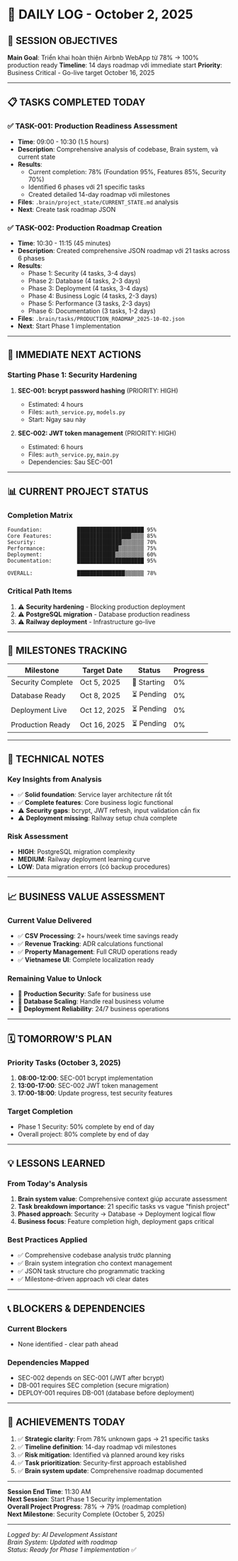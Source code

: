 # 📅 DAILY LOG - October 2, 2025

## 🎯 **SESSION OBJECTIVES**
**Main Goal**: Triển khai hoàn thiện Airbnb WebApp từ 78% → 100% production ready
**Timeline**: 14 days roadmap với immediate start
**Priority**: Business Critical - Go-live target October 16, 2025

---

## 📋 **TASKS COMPLETED TODAY**

### ✅ **TASK-001: Production Readiness Assessment** 
- **Time**: 09:00 - 10:30 (1.5 hours)
- **Description**: Comprehensive analysis of codebase, Brain system, và current state
- **Results**: 
  - Current completion: 78% (Foundation 95%, Features 85%, Security 70%)
  - Identified 6 phases với 21 specific tasks
  - Created detailed 14-day roadmap với milestones
- **Files**: `.brain/project_state/CURRENT_STATE.md` analysis
- **Next**: Create task roadmap JSON

### ✅ **TASK-002: Production Roadmap Creation**
- **Time**: 10:30 - 11:15 (45 minutes)  
- **Description**: Created comprehensive JSON roadmap với 21 tasks across 6 phases
- **Results**:
  - Phase 1: Security (4 tasks, 3-4 days)
  - Phase 2: Database (4 tasks, 2-3 days)
  - Phase 3: Deployment (4 tasks, 3-4 days)
  - Phase 4: Business Logic (4 tasks, 2-3 days)
  - Phase 5: Performance (3 tasks, 2-3 days)
  - Phase 6: Documentation (3 tasks, 1-2 days)
- **Files**: `.brain/tasks/PRODUCTION_ROADMAP_2025-10-02.json`
- **Next**: Start Phase 1 implementation

---

## 🚀 **IMMEDIATE NEXT ACTIONS**

### **Starting Phase 1: Security Hardening**

1. **SEC-001: bcrypt password hashing** (PRIORITY: HIGH)
   - Estimated: 4 hours
   - Files: `auth_service.py`, `models.py`
   - Start: Ngay sau này

2. **SEC-002: JWT token management** (PRIORITY: HIGH)  
   - Estimated: 6 hours
   - Files: `auth_service.py`, `main.py`
   - Dependencies: Sau SEC-001

---

## 📊 **CURRENT PROJECT STATUS**

### **Completion Matrix**
```
Foundation:           █████████████████████ 95%
Core Features:        █████████████████▒▒▒▒ 85%  
Security:             ██████████████▒▒▒▒▒▒▒ 70%
Performance:          █████████████▒▒▒▒▒▒▒▒ 75%
Deployment:           ████████████▒▒▒▒▒▒▒▒▒ 60%
Documentation:        █████████████████████ 95%

OVERALL:              ███████████████▒▒▒▒▒▒ 78%
```

### **Critical Path Items**
1. ⚠️ **Security hardening** - Blocking production deployment
2. ⚠️ **PostgreSQL migration** - Database production readiness  
3. ⚠️ **Railway deployment** - Infrastructure go-live

---

## 🎯 **MILESTONES TRACKING**

| Milestone | Target Date | Status | Progress |
|-----------|-------------|--------|----------|
| Security Complete | Oct 5, 2025 | 🔄 Starting | 0% |
| Database Ready | Oct 8, 2025 | ⏳ Pending | 0% |
| Deployment Live | Oct 12, 2025 | ⏳ Pending | 0% |
| Production Ready | Oct 16, 2025 | ⏳ Pending | 0% |

---

## 🔧 **TECHNICAL NOTES**

### **Key Insights from Analysis**
- ✅ **Solid foundation**: Service layer architecture rất tốt
- ✅ **Complete features**: Core business logic functional
- ⚠️ **Security gaps**: bcrypt, JWT refresh, input validation cần fix
- ⚠️ **Deployment missing**: Railway setup chưa complete

### **Risk Assessment**
- **HIGH**: PostgreSQL migration complexity
- **MEDIUM**: Railway deployment learning curve
- **LOW**: Data migration errors (có backup procedures)

---

## 📈 **BUSINESS VALUE ASSESSMENT**

### **Current Value Delivered**
- ✅ **CSV Processing**: 2+ hours/week time savings ready
- ✅ **Revenue Tracking**: ADR calculations functional
- ✅ **Property Management**: Full CRUD operations ready
- ✅ **Vietnamese UI**: Complete localization ready

### **Remaining Value to Unlock**
- 🎯 **Production Security**: Safe for business use
- 🎯 **Database Scaling**: Handle real business volume
- 🎯 **Deployment Reliability**: 24/7 business operations

---

## 🗓️ **TOMORROW'S PLAN**

### **Priority Tasks (October 3, 2025)**
1. **08:00-12:00**: SEC-001 bcrypt implementation
2. **13:00-17:00**: SEC-002 JWT token management  
3. **17:00-18:00**: Update progress, test security features

### **Target Completion**
- Phase 1 Security: 50% complete by end of day
- Overall project: 80% complete by end of day

---

## 💡 **LESSONS LEARNED**

### **From Today's Analysis**
1. **Brain system value**: Comprehensive context giúp accurate assessment
2. **Task breakdown importance**: 21 specific tasks vs vague "finish project"
3. **Phased approach**: Security → Database → Deployment logical flow
4. **Business focus**: Feature completion high, deployment gaps critical

### **Best Practices Applied**
- ✅ Comprehensive codebase analysis trước planning
- ✅ Brain system integration cho context management
- ✅ JSON task structure cho programmatic tracking
- ✅ Milestone-driven approach với clear dates

---

## 📞 **BLOCKERS & DEPENDENCIES**

### **Current Blockers**
- None identified - clear path ahead

### **Dependencies Mapped**
- SEC-002 depends on SEC-001 (JWT after bcrypt)
- DB-001 requires SEC completion (secure migration)
- DEPLOY-001 requires DB-001 (database before deployment)

---

## 🎊 **ACHIEVEMENTS TODAY**

1. ✅ **Strategic clarity**: From 78% unknown gaps → 21 specific tasks
2. ✅ **Timeline definition**: 14-day roadmap với milestones
3. ✅ **Risk mitigation**: Identified và planned around key risks
4. ✅ **Task prioritization**: Security-first approach established
5. ✅ **Brain system update**: Comprehensive roadmap documented

---

**Session End Time**: 11:30 AM  
**Next Session**: Start Phase 1 Security implementation  
**Overall Project Progress**: 78% → 79% (roadmap completion)  
**Next Milestone**: Security Complete (October 5, 2025)

---

*Logged by: AI Development Assistant*  
*Brain System: Updated with roadmap*  
*Status: Ready for Phase 1 implementation* ✅